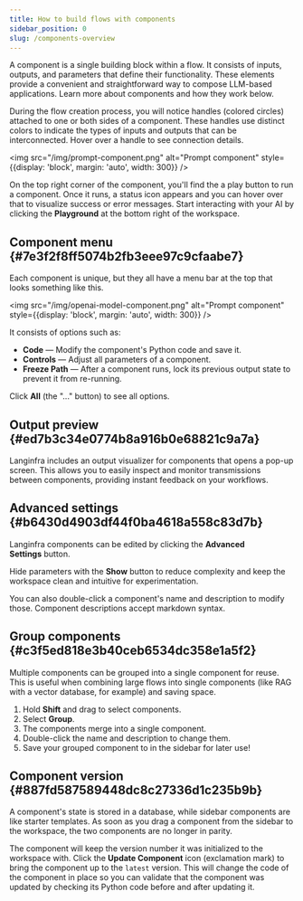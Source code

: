 ```yaml
---
title: How to build flows with components
sidebar_position: 0
slug: /components-overview
---
```


A component is a single building block within a flow. It consists of inputs, outputs, and parameters that define their functionality. These elements provide a convenient and  straightforward way to compose LLM-based applications. Learn more about components and how they work below.


During the flow creation process, you will notice handles (colored circles) attached to one or both sides of a component. These handles use distinct colors to indicate the types of inputs and outputs that can be interconnected. Hover over a handle to see connection details.


<img src="/img/prompt-component.png" alt="Prompt component" style={{display: 'block', margin: 'auto', width: 300}} />


On the top right corner of the component, you'll find the a play button to run a component. Once it runs, a status icon appears and you can hover over that to visualize success or error messages. Start interacting with your AI by clicking the **Playground** at the bottom right of the workspace.


## Component menu {#7e3f2f8ff5074b2fb3eee97c9cfaabe7}


Each component is unique, but they all have a menu bar at the top that looks something like this.


<img src="/img/openai-model-component.png" alt="Prompt component" style={{display: 'block', margin: 'auto', width: 300}} />


It consists of options such as:

- **Code** — Modify the component's Python code and save it.
- **Controls** — Adjust all parameters of a component.
- **Freeze Path** — After a component runs, lock its previous output state to prevent it from re-running.

Click **All** (the "..." button) to see all options.


## Output preview {#ed7b3c34e0774b8a916b0e68821c9a7a}


Langinfra includes an output visualizer for components that opens a pop-up screen. This allows you to easily inspect and monitor transmissions between components, providing instant feedback on your workflows.


## Advanced settings {#b6430d4903df44f0ba4618a558c83d7b}


Langinfra components can be edited by clicking the **Advanced Settings** button.


Hide parameters with the **Show** button to reduce complexity and keep the workspace clean and intuitive for experimentation.


You can also double-click a component's name and description to modify those. Component descriptions accept markdown syntax.


## Group components {#c3f5ed818e3b40ceb6534dc358e1a5f2}


Multiple components can be grouped into a single component for reuse. This is useful when combining large flows into single components (like RAG with a vector database, for example) and saving space.

1. Hold **Shift** and drag to select components.
2. Select **Group**.
3. The components merge into a single component.
4. Double-click the name and description to change them.
5. Save your grouped component to in the sidebar for later use!

## Component version {#887fd587589448dc8c27336d1c235b9b}

A component's state is stored in a database, while sidebar components are like starter templates. As soon as you drag a component from the sidebar to the workspace, the two components are no longer in parity.


The component will keep the version number it was initialized to the workspace with. Click the **Update Component** icon (exclamation mark) to bring the component up to the `latest` version. This will change the code of the component in place so you can validate that the component was updated by checking its Python code before and after updating it.
